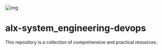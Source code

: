 ![img](https://images.app.goo.gl/A1FifkAAwJzhZXk17)
# alx-system_engineering-devops
This repository is a collection of comprehensive and practical resources. 
